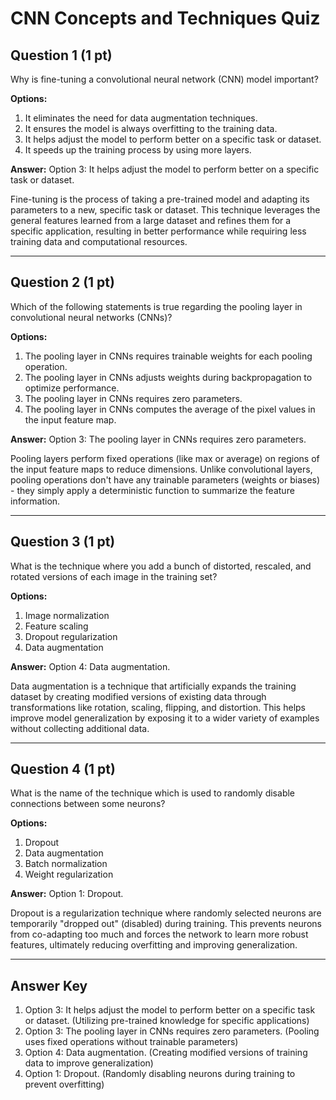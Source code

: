 # CNN Concepts and Techniques Quiz

## Question 1 (1 pt)
Why is fine-tuning a convolutional neural network (CNN) model important?

**Options:**
1. It eliminates the need for data augmentation techniques.
2. It ensures the model is always overfitting to the training data.
3. It helps adjust the model to perform better on a specific task or dataset.
4. It speeds up the training process by using more layers.

**Answer:** Option 3: It helps adjust the model to perform better on a specific task or dataset.

Fine-tuning is the process of taking a pre-trained model and adapting its parameters to a new, specific task or dataset. This technique leverages the general features learned from a large dataset and refines them for a specific application, resulting in better performance while requiring less training data and computational resources.

---

## Question 2 (1 pt)
Which of the following statements is true regarding the pooling layer in convolutional neural networks (CNNs)?

**Options:**
1. The pooling layer in CNNs requires trainable weights for each pooling operation.
2. The pooling layer in CNNs adjusts weights during backpropagation to optimize performance.
3. The pooling layer in CNNs requires zero parameters.
4. The pooling layer in CNNs computes the average of the pixel values in the input feature map.

**Answer:** Option 3: The pooling layer in CNNs requires zero parameters.

Pooling layers perform fixed operations (like max or average) on regions of the input feature maps to reduce dimensions. Unlike convolutional layers, pooling operations don't have any trainable parameters (weights or biases) - they simply apply a deterministic function to summarize the feature information.

---

## Question 3 (1 pt)
What is the technique where you add a bunch of distorted, rescaled, and rotated versions of each image in the training set?

**Options:**
1. Image normalization
2. Feature scaling
3. Dropout regularization
4. Data augmentation

**Answer:** Option 4: Data augmentation.

Data augmentation is a technique that artificially expands the training dataset by creating modified versions of existing data through transformations like rotation, scaling, flipping, and distortion. This helps improve model generalization by exposing it to a wider variety of examples without collecting additional data.

---

## Question 4 (1 pt)
What is the name of the technique which is used to randomly disable connections between some neurons?

**Options:**
1. Dropout
2. Data augmentation
3. Batch normalization
4. Weight regularization

**Answer:** Option 1: Dropout.

Dropout is a regularization technique where randomly selected neurons are temporarily "dropped out" (disabled) during training. This prevents neurons from co-adapting too much and forces the network to learn more robust features, ultimately reducing overfitting and improving generalization.

---

## Answer Key

1. Option 3: It helps adjust the model to perform better on a specific task or dataset. (Utilizing pre-trained knowledge for specific applications)
2. Option 3: The pooling layer in CNNs requires zero parameters. (Pooling uses fixed operations without trainable parameters)
3. Option 4: Data augmentation. (Creating modified versions of training data to improve generalization)
4. Option 1: Dropout. (Randomly disabling neurons during training to prevent overfitting)
